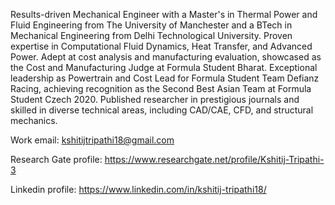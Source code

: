 Results-driven Mechanical Engineer with a Master's in Thermal Power and Fluid Engineering from The University of Manchester and a BTech in Mechanical Engineering from Delhi Technological University. Proven expertise in Computational Fluid Dynamics, Heat Transfer, and Advanced Power. Adept at cost analysis and manufacturing evaluation, showcased as the Cost and Manufacturing Judge at Formula Student Bharat. Exceptional leadership as Powertrain and Cost Lead for Formula Student Team Defianz Racing, achieving recognition as the Second Best Asian Team at Formula Student Czech 2020. Published researcher in prestigious journals and skilled in diverse technical areas, including CAD/CAE, CFD, and structural mechanics.

Work email: kshitijtripathi18@gmail.com

Research Gate profile: https://www.researchgate.net/profile/Kshitij-Tripathi-3

Linkedin profile: https://www.linkedin.com/in/kshitij-tripathi18/
